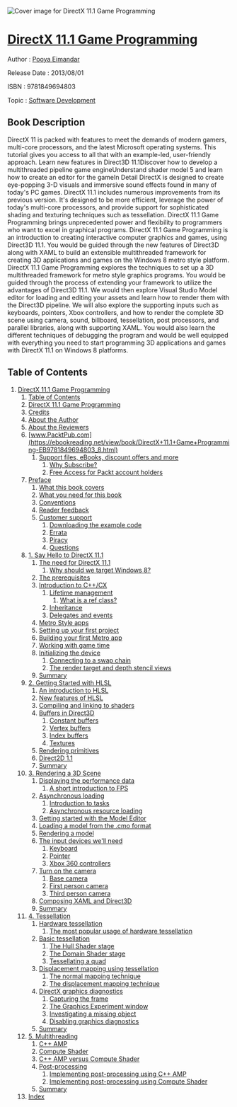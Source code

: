 ![Cover image for DirectX 11.1 Game Programming](https://imgdetail.ebookreading.net/cover/cover/software_development/EB9781849694803.jpg)

[DirectX 11.1 Game Programming](https://ebookreading.net/view/book/DirectX+11.1+Game+Programming-EB9781849694803_1.html "DirectX 11.1 Game Programming")
====================================================================================================================

Author : [Pooya Eimandar](https://ebookreading.net/search/author/Pooya+Eimandar)

Release Date : 2013/08/01

ISBN : 9781849694803

Topic : [Software Development](https://ebookreading.net/search/category/software-development)

Book Description
-----------------

DirectX 11 is packed with features to meet the demands of modern gamers, multi-core processors, and the latest Microsoft operating systems. This tutorial gives you access to all that with an example-led, user-friendly approach.
Learn new features in Direct3D 11.1Discover how to develop a multithreaded pipeline game engineUnderstand shader model 5 and learn how to create an editor for the gameIn Detail
DirectX is designed to create eye-popping 3-D visuals and immersive sound effects found in many of today's PC games. DirectX 11.1 includes numerous improvements from its previous version. It's designed to be more efficient, leverage the power of today's multi-core processors, and provide support for sophisticated shading and texturing techniques such as tessellation.
DirectX 11.1 Game Programming brings unprecedented power and flexibility to programmers who want to excel in graphical programs. DirectX 11.1 Game Programming is an introduction to creating interactive computer graphics and games, using Direct3D 11.1. You would be guided through the new features of Direct3D along with XAML to build an extensible multithreaded framework for creating 3D applications and games on the Windows 8 metro style platform.
DirectX 11.1 Game Programming explores the techniques to set up a 3D multithreaded framework for metro style graphics programs. You would be guided through the process of extending your framework to utilize the advantages of Direct3D 11.1.
We would then explore Visual Studio Model editor for loading and editing your assets and learn how to render them with the Direct3D pipeline. We will also explore the supporting inputs such as keyboards, pointers, Xbox controllers, and how to render the complete 3D scene using camera, sound, billboard, tessellation, post processors, and parallel libraries, along with supporting XAML. You would also learn the different techniques of debugging the program and would be well equipped with everything you need to start programming 3D applications and games with DirectX 11.1 on Windows 8 platforms.
              
Table of Contents
-----------------

1. [DirectX 11.1 Game Programming](https://ebookreading.net/view/book/DirectX+11.1+Game+Programming-EB9781849694803_3.html)
    1. [Table of Contents](https://ebookreading.net/view/book/DirectX+11.1+Game+Programming-EB9781849694803_2.html)
    1. [DirectX 11.1 Game Programming](https://ebookreading.net/view/book/DirectX+11.1+Game+Programming-EB9781849694803_4.html)
    1. [Credits](https://ebookreading.net/view/book/DirectX+11.1+Game+Programming-EB9781849694803_5.html)
    1. [About the Author](https://ebookreading.net/view/book/DirectX+11.1+Game+Programming-EB9781849694803_6.html)
    1. [About the Reviewers](https://ebookreading.net/view/book/DirectX+11.1+Game+Programming-EB9781849694803_7.html)
    1. [www.PacktPub.com](https://ebookreading.net/view/book/DirectX+11.1+Game+Programming-EB9781849694803_8.html)
        1. [Support files, eBooks, discount offers and more](https://ebookreading.net/view/book/DirectX+11.1+Game+Programming-EB9781849694803_8.html#ch00lvl1sec01)
            1. [Why Subscribe?](https://ebookreading.net/view/book/DirectX+11.1+Game+Programming-EB9781849694803_8.html#ch00lvl2sec01)
            1. [Free Access for Packt account holders](https://ebookreading.net/view/book/DirectX+11.1+Game+Programming-EB9781849694803_8.html#ch00lvl2sec02)
    1. [Preface](https://ebookreading.net/view/book/DirectX+11.1+Game+Programming-EB9781849694803_9.html)
        1. [What this book covers](https://ebookreading.net/view/book/DirectX+11.1+Game+Programming-EB9781849694803_9.html#ch00lvl1sec02)
        1. [What you need for this book](https://ebookreading.net/view/book/DirectX+11.1+Game+Programming-EB9781849694803_10.html)
        1. [Conventions](https://ebookreading.net/view/book/DirectX+11.1+Game+Programming-EB9781849694803_11.html)
        1. [Reader feedback](https://ebookreading.net/view/book/DirectX+11.1+Game+Programming-EB9781849694803_12.html)
        1. [Customer support](https://ebookreading.net/view/book/DirectX+11.1+Game+Programming-EB9781849694803_13.html)
            1. [Downloading the example code](https://ebookreading.net/view/book/DirectX+11.1+Game+Programming-EB9781849694803_13.html#ch00lvl2sec03)
            1. [Errata](https://ebookreading.net/view/book/DirectX+11.1+Game+Programming-EB9781849694803_13.html#ch00lvl2sec04)
            1. [Piracy](https://ebookreading.net/view/book/DirectX+11.1+Game+Programming-EB9781849694803_13.html#ch00lvl2sec05)
            1. [Questions](https://ebookreading.net/view/book/DirectX+11.1+Game+Programming-EB9781849694803_13.html#ch00lvl2sec06)
    1. [1. Say Hello to DirectX 11.1](https://ebookreading.net/view/book/DirectX+11.1+Game+Programming-EB9781849694803_14.html)
        1. [The need for DirectX 11.1](https://ebookreading.net/view/book/DirectX+11.1+Game+Programming-EB9781849694803_14.html#ch01lvl1sec07)
            1. [Why should we target Windows 8?](https://ebookreading.net/view/book/DirectX+11.1+Game+Programming-EB9781849694803_14.html#ch01lvl2sec07)
        1. [The prerequisites](https://ebookreading.net/view/book/DirectX+11.1+Game+Programming-EB9781849694803_15.html)
        1. [Introduction to C++/CX](https://ebookreading.net/view/book/DirectX+11.1+Game+Programming-EB9781849694803_16.html)
            1. [Lifetime management](https://ebookreading.net/view/book/DirectX+11.1+Game+Programming-EB9781849694803_16.html#ch01lvl2sec08)
                1. [What is a ref class?](https://ebookreading.net/view/book/DirectX+11.1+Game+Programming-EB9781849694803_16.html#ch01lvl3sec01)
            1. [Inheritance](https://ebookreading.net/view/book/DirectX+11.1+Game+Programming-EB9781849694803_16.html#ch01lvl2sec09)
            1. [Delegates and events](https://ebookreading.net/view/book/DirectX+11.1+Game+Programming-EB9781849694803_16.html#ch01lvl2sec10)
        1. [Metro Style apps](https://ebookreading.net/view/book/DirectX+11.1+Game+Programming-EB9781849694803_17.html)
        1. [Setting up your first project](https://ebookreading.net/view/book/DirectX+11.1+Game+Programming-EB9781849694803_18.html)
        1. [Building your first Metro app](https://ebookreading.net/view/book/DirectX+11.1+Game+Programming-EB9781849694803_19.html)
        1. [Working with game time](https://ebookreading.net/view/book/DirectX+11.1+Game+Programming-EB9781849694803_20.html)
        1. [Initializing the device](https://ebookreading.net/view/book/DirectX+11.1+Game+Programming-EB9781849694803_21.html)
            1. [Connecting to a swap chain](https://ebookreading.net/view/book/DirectX+11.1+Game+Programming-EB9781849694803_21.html#ch01lvl2sec11)
            1. [The render target and depth stencil views](https://ebookreading.net/view/book/DirectX+11.1+Game+Programming-EB9781849694803_21.html#ch01lvl2sec12)
        1. [Summary](https://ebookreading.net/view/book/DirectX+11.1+Game+Programming-EB9781849694803_22.html)
    1. [2. Getting Started with HLSL](https://ebookreading.net/view/book/DirectX+11.1+Game+Programming-EB9781849694803_23.html)
        1. [An introduction to HLSL](https://ebookreading.net/view/book/DirectX+11.1+Game+Programming-EB9781849694803_23.html#ch02lvl1sec16)
        1. [New features of HLSL](https://ebookreading.net/view/book/DirectX+11.1+Game+Programming-EB9781849694803_24.html)
        1. [Compiling and linking to shaders](https://ebookreading.net/view/book/DirectX+11.1+Game+Programming-EB9781849694803_25.html)
        1. [Buffers in Direct3D](https://ebookreading.net/view/book/DirectX+11.1+Game+Programming-EB9781849694803_26.html)
            1. [Constant buffers](https://ebookreading.net/view/book/DirectX+11.1+Game+Programming-EB9781849694803_26.html#ch02lvl2sec13)
            1. [Vertex buffers](https://ebookreading.net/view/book/DirectX+11.1+Game+Programming-EB9781849694803_26.html#ch02lvl2sec14)
            1. [Index buffers](https://ebookreading.net/view/book/DirectX+11.1+Game+Programming-EB9781849694803_26.html#ch02lvl2sec15)
            1. [Textures](https://ebookreading.net/view/book/DirectX+11.1+Game+Programming-EB9781849694803_26.html#ch02lvl2sec16)
        1. [Rendering primitives](https://ebookreading.net/view/book/DirectX+11.1+Game+Programming-EB9781849694803_27.html)
        1. [Direct2D 1.1](https://ebookreading.net/view/book/DirectX+11.1+Game+Programming-EB9781849694803_28.html)
        1. [Summary](https://ebookreading.net/view/book/DirectX+11.1+Game+Programming-EB9781849694803_29.html)
    1. [3. Rendering a 3D Scene](https://ebookreading.net/view/book/DirectX+11.1+Game+Programming-EB9781849694803_30.html)
        1. [Displaying the performance data](https://ebookreading.net/view/book/DirectX+11.1+Game+Programming-EB9781849694803_30.html#ch03lvl1sec23)
            1. [A short introduction to FPS](https://ebookreading.net/view/book/DirectX+11.1+Game+Programming-EB9781849694803_30.html#ch03lvl2sec17)
        1. [Asynchronous loading](https://ebookreading.net/view/book/DirectX+11.1+Game+Programming-EB9781849694803_31.html)
            1. [Introduction to tasks](https://ebookreading.net/view/book/DirectX+11.1+Game+Programming-EB9781849694803_31.html#ch03lvl2sec18)
            1. [Asynchronous resource loading](https://ebookreading.net/view/book/DirectX+11.1+Game+Programming-EB9781849694803_31.html#ch03lvl2sec19)
        1. [Getting started with the Model Editor](https://ebookreading.net/view/book/DirectX+11.1+Game+Programming-EB9781849694803_32.html)
        1. [Loading a model from the .cmo format](https://ebookreading.net/view/book/DirectX+11.1+Game+Programming-EB9781849694803_33.html)
        1. [Rendering a model](https://ebookreading.net/view/book/DirectX+11.1+Game+Programming-EB9781849694803_34.html)
        1. [The input devices we&#39;ll need](https://ebookreading.net/view/book/DirectX+11.1+Game+Programming-EB9781849694803_35.html)
            1. [Keyboard](https://ebookreading.net/view/book/DirectX+11.1+Game+Programming-EB9781849694803_35.html#ch03lvl2sec20)
            1. [Pointer](https://ebookreading.net/view/book/DirectX+11.1+Game+Programming-EB9781849694803_35.html#ch03lvl2sec21)
            1. [Xbox 360 controllers](https://ebookreading.net/view/book/DirectX+11.1+Game+Programming-EB9781849694803_35.html#ch03lvl2sec22)
        1. [Turn on the camera](https://ebookreading.net/view/book/DirectX+11.1+Game+Programming-EB9781849694803_36.html)
            1. [Base camera](https://ebookreading.net/view/book/DirectX+11.1+Game+Programming-EB9781849694803_36.html#ch03lvl2sec23)
            1. [First person camera](https://ebookreading.net/view/book/DirectX+11.1+Game+Programming-EB9781849694803_36.html#ch03lvl2sec24)
            1. [Third person camera](https://ebookreading.net/view/book/DirectX+11.1+Game+Programming-EB9781849694803_36.html#ch03lvl2sec25)
        1. [Composing XAML and Direct3D](https://ebookreading.net/view/book/DirectX+11.1+Game+Programming-EB9781849694803_37.html)
        1. [Summary](https://ebookreading.net/view/book/DirectX+11.1+Game+Programming-EB9781849694803_38.html)
    1. [4. Tessellation](https://ebookreading.net/view/book/DirectX+11.1+Game+Programming-EB9781849694803_39.html)
        1. [Hardware tessellation](https://ebookreading.net/view/book/DirectX+11.1+Game+Programming-EB9781849694803_39.html#ch04lvl1sec32)
            1. [The most popular usage of hardware tessellation](https://ebookreading.net/view/book/DirectX+11.1+Game+Programming-EB9781849694803_39.html#ch04lvl2sec26)
        1. [Basic tessellation](https://ebookreading.net/view/book/DirectX+11.1+Game+Programming-EB9781849694803_40.html)
            1. [The Hull Shader stage](https://ebookreading.net/view/book/DirectX+11.1+Game+Programming-EB9781849694803_40.html#ch04lvl2sec27)
            1. [The Domain Shader stage](https://ebookreading.net/view/book/DirectX+11.1+Game+Programming-EB9781849694803_40.html#ch04lvl2sec28)
            1. [Tessellating a quad](https://ebookreading.net/view/book/DirectX+11.1+Game+Programming-EB9781849694803_40.html#ch04lvl2sec29)
        1. [Displacement mapping using tessellation](https://ebookreading.net/view/book/DirectX+11.1+Game+Programming-EB9781849694803_41.html)
            1. [The normal mapping technique](https://ebookreading.net/view/book/DirectX+11.1+Game+Programming-EB9781849694803_41.html#ch04lvl2sec30)
            1. [The displacement mapping technique](https://ebookreading.net/view/book/DirectX+11.1+Game+Programming-EB9781849694803_41.html#ch04lvl2sec31)
        1. [DirectX graphics diagnostics](https://ebookreading.net/view/book/DirectX+11.1+Game+Programming-EB9781849694803_42.html)
            1. [Capturing the frame](https://ebookreading.net/view/book/DirectX+11.1+Game+Programming-EB9781849694803_42.html#ch04lvl2sec32)
            1. [The Graphics Experiment window](https://ebookreading.net/view/book/DirectX+11.1+Game+Programming-EB9781849694803_42.html#ch04lvl2sec33)
            1. [Investigating a missing object](https://ebookreading.net/view/book/DirectX+11.1+Game+Programming-EB9781849694803_42.html#ch04lvl2sec34)
            1. [Disabling graphics diagnostics](https://ebookreading.net/view/book/DirectX+11.1+Game+Programming-EB9781849694803_42.html#ch04lvl2sec35)
        1. [Summary](https://ebookreading.net/view/book/DirectX+11.1+Game+Programming-EB9781849694803_43.html)
    1. [5. Multithreading](https://ebookreading.net/view/book/DirectX+11.1+Game+Programming-EB9781849694803_44.html)
        1. [C++ AMP](https://ebookreading.net/view/book/DirectX+11.1+Game+Programming-EB9781849694803_44.html#ch05lvl1sec37)
        1. [Compute Shader](https://ebookreading.net/view/book/DirectX+11.1+Game+Programming-EB9781849694803_45.html)
        1. [C++ AMP versus Compute Shader](https://ebookreading.net/view/book/DirectX+11.1+Game+Programming-EB9781849694803_46.html)
        1. [Post-processing](https://ebookreading.net/view/book/DirectX+11.1+Game+Programming-EB9781849694803_47.html)
            1. [Implementing post-processing using C++ AMP](https://ebookreading.net/view/book/DirectX+11.1+Game+Programming-EB9781849694803_47.html#ch05lvl2sec36)
            1. [Implementing post-processing using Compute Shader](https://ebookreading.net/view/book/DirectX+11.1+Game+Programming-EB9781849694803_47.html#ch05lvl2sec37)
        1. [Summary](https://ebookreading.net/view/book/DirectX+11.1+Game+Programming-EB9781849694803_48.html)
    1. [Index](https://ebookreading.net/view/book/DirectX+11.1+Game+Programming-EB9781849694803_49.html)
